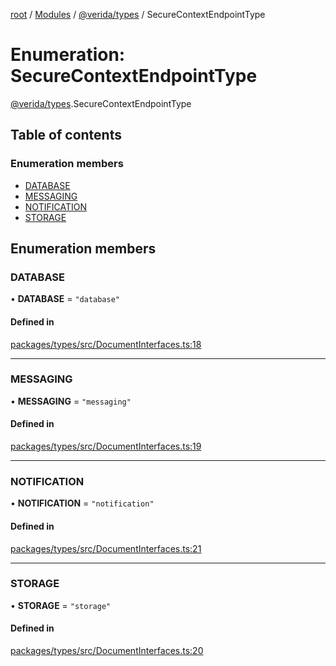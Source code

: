 [root](../README.md) / [Modules](../modules.md) / [@verida/types](../modules/verida_types.md) / SecureContextEndpointType

# Enumeration: SecureContextEndpointType

[@verida/types](../modules/verida_types.md).SecureContextEndpointType

## Table of contents

### Enumeration members

- [DATABASE](verida_types.SecureContextEndpointType.md#database)
- [MESSAGING](verida_types.SecureContextEndpointType.md#messaging)
- [NOTIFICATION](verida_types.SecureContextEndpointType.md#notification)
- [STORAGE](verida_types.SecureContextEndpointType.md#storage)

## Enumeration members

### DATABASE

• **DATABASE** = `"database"`

#### Defined in

[packages/types/src/DocumentInterfaces.ts:18](https://github.com/verida/verida-js/blob/5040472/packages/types/src/DocumentInterfaces.ts#L18)

___

### MESSAGING

• **MESSAGING** = `"messaging"`

#### Defined in

[packages/types/src/DocumentInterfaces.ts:19](https://github.com/verida/verida-js/blob/5040472/packages/types/src/DocumentInterfaces.ts#L19)

___

### NOTIFICATION

• **NOTIFICATION** = `"notification"`

#### Defined in

[packages/types/src/DocumentInterfaces.ts:21](https://github.com/verida/verida-js/blob/5040472/packages/types/src/DocumentInterfaces.ts#L21)

___

### STORAGE

• **STORAGE** = `"storage"`

#### Defined in

[packages/types/src/DocumentInterfaces.ts:20](https://github.com/verida/verida-js/blob/5040472/packages/types/src/DocumentInterfaces.ts#L20)
